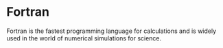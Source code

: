 # Fortran
Fortran is the fastest programming language for calculations and is widely used in the world of numerical simulations for science.
